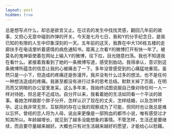 ```yaml
---
layout: post
hidden: true
---
```

总是想写点什么，却总是欲言又止。在过去的发生中找找灵感，翻回几年前的故事，又担心无意中碰到炸弹的开关。今天是七月七日，我和Y的分手纪念日，是我已知的有限的人生中印象深刻的一天。五年前的这天，我靠在中大136栋五楼的走廊扶手在电话里听着感情的病危通知书。距离上次看Y的微博打开有快一年了。被莫名的鬼神驱使着在网址上输入Y的微博，往下拉，目光随意扫荡。我也不知道我在看什么。紧接着我看到了她的一条微博写道，感受到胎动。我得承认，意识到这条微博所蕴含的信息让我的心被痛击了一下。多年没曾感受到的心痛猛地重现。虽然只是一小下，但造成的疼痛还是弥漫开。我并没有什么过多的想法，也不是任何一种想法造成的疼痛。我甚至都没有进行过多的思考总结。默默关掉了页面，在明亮而又阴暗的办公室里发呆。这么多年来，我始终试图说服自己像对待任何一人一样对待她，但总是不近成功。自分开以来，我看着她的生活如同看一个平淡的故事。看她怎样跟那个胖子分开，怎样认识了现在的丈夫，怎样结婚，以及怎样怀孕。这让我非常无奈。互联网的存在让我的观察成为了可能，但同时也让我总是难以忘怀。曾经的恋人将为人母，说出来更像是一部狗血的都市小说，唯有感受过才知其所以。年龄越增长，就见到了越多没能想象的事情。不管怎样，生活还是要继续，而且要尽量越来越好。大概也只有对生活越来越好的愿望，才能给心以慰藉。